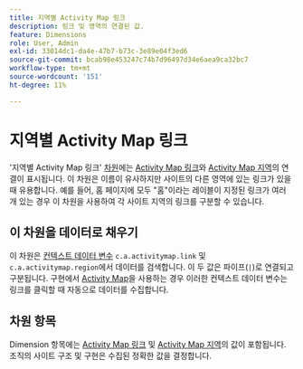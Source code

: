 ```yaml
---
title: 지역별 Activity Map 링크
description: 링크 및 영역의 연결된 값.
feature: Dimensions
role: User, Admin
exl-id: 33014dc1-da4e-47b7-b73c-3e89e04f3ed6
source-git-commit: bcab98e453247c74b7d96497d34e6aea9ca32bc7
workflow-type: tm+mt
source-wordcount: '151'
ht-degree: 11%

---
```


# 지역별 Activity Map 링크

&#39;지역별 Activity Map 링크&#39; [차원](overview.md)에는 [Activity Map 링크](activity-map-link.md)와 [Activity Map 지역](activity-map-link-by-region.md)의 연결이 표시됩니다. 이 차원은 이름이 유사하지만 사이트의 다른 영역에 있는 링크가 있을 때 유용합니다. 예를 들어, 홈 페이지에 모두 &quot;홈&quot;이라는 레이블이 지정된 링크가 여러 개 있는 경우 이 차원을 사용하여 각 사이트 지역의 링크를 구분할 수 있습니다.

## 이 차원을 데이터로 채우기

이 차원은 [컨텍스트 데이터 변수](/help/implement/vars/page-vars/contextdata.md) `c.a.activitymap.link` 및 `c.a.activitymap.region`에서 데이터를 검색합니다. 이 두 값은 파이프(`|`)로 연결되고 구분됩니다. 구현에서 [Activity Map](/help/analyze/activity-map/overview.md)을 사용하는 경우 이러한 컨텍스트 데이터 변수는 링크를 클릭할 때 자동으로 데이터를 수집합니다.

## 차원 항목

Dimension 항목에는 [Activity Map 링크](activity-map-link.md) 및 [Activity Map 지역](activity-map-link-by-region.md)의 값이 포함됩니다. 조직의 사이트 구조 및 구현은 수집된 정확한 값을 결정합니다.
